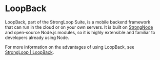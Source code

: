 <h1> LoopBack</h1>

LoopBack, part of the StrongLoop Suite, is a mobile backend framework that can run in the cloud or on your own servers.
It is built on [StrongNode](http://strongloop.com/strongloop-suite/strongnode/) and open-source Node.js modules, so
it is highly extensible and familiar to developers already using Node.

For more information on the advantages of using LoopBack, see 
[StrongLoop | LoopBack](http://strongloop.com/strongloop-suite/loopback/).

